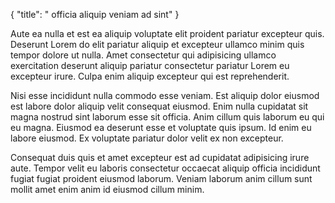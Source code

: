 {
  "title": " officia aliquip veniam ad sint"
}

Aute ea nulla et est ea aliquip voluptate elit proident pariatur excepteur quis. Deserunt Lorem do elit pariatur aliquip et excepteur ullamco minim quis tempor dolore ut nulla. Amet consectetur qui adipisicing ullamco exercitation deserunt aliquip pariatur consectetur pariatur Lorem eu excepteur irure. Culpa enim aliquip excepteur qui est reprehenderit.

Nisi esse incididunt nulla commodo esse veniam. Est aliquip dolor eiusmod est labore dolor aliquip velit consequat eiusmod. Enim nulla cupidatat sit magna nostrud sint laborum esse sit officia. Anim cillum quis laborum eu qui eu magna. Eiusmod ea deserunt esse et voluptate quis ipsum. Id enim eu labore eiusmod. Ex voluptate pariatur dolor velit ex non excepteur.

Consequat duis quis et amet excepteur est ad cupidatat adipisicing irure aute. Tempor velit eu laboris consectetur occaecat aliquip officia incididunt fugiat fugiat proident eiusmod laborum. Veniam laborum anim cillum sunt mollit amet enim anim id eiusmod cillum minim.